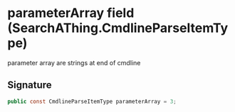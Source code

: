# parameterArray field (SearchAThing.CmdlineParseItemType)
parameter array are strings at end of cmdline

## Signature
```csharp
public const CmdlineParseItemType parameterArray = 3;
```
